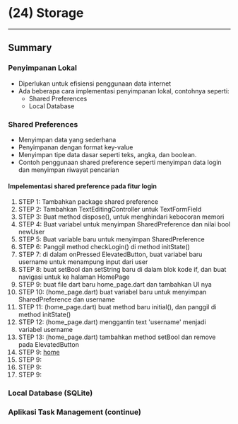 # (24) Storage
---
## Summary

### Penyimpanan Lokal
- Diperlukan untuk efisiensi penggunaan data internet
- Ada beberapa cara implementasi penyimpanan lokal, contohnya seperti:
  - Shared Preferences
  - Local Database
  

### Shared Preferences

- Menyimpan data yang sederhana
- Penyimpanan dengan format key-value
- Menyimpan tipe data dasar seperti teks, angka, dan boolean.
- Contoh penggunaan shared preference seperti menyimpan data login dan menyimpan riwayat pencarian

#### Impelementasi shared preference pada fitur login

1. STEP 1: Tambahkan package shared preference
2. STEP 2: Tambahkan TextEditingController untuk TextFormField
3. STEP 3: Buat method dispose(), untuk menghindari kebocoran memori
4. STEP 4: Buat variabel untuk menyimpan SharedPreference dan nilai bool newUser
5. STEP 5: Buat variable baru untuk menyimpan SharedPreference
6. STEP 6: Panggil method checkLogin() di method initState()
7. STEP 7:  di dalam onPressed ElevatedButton, buat variabel baru username untuk menampung input dari user 
8. STEP 8: buat setBool dan setString baru di dalam blok kode if, dan buat navigasi untuk ke halaman HomePage
9. STEP 9: buat file dart baru home_page.dart dan tambahkan UI nya
10. STEP 10: (home_page.dart) buat variabel baru untuk menyimpan SharedPreference dan username
11. STEP 11: (home_page.dart) buat method baru initial(), dan panggil di method initState()
12. STEP 12: (home_page.dart) menggantin text 'username' menjadi variabel username
13. STEP 13: (home_page.dart) tambahkan method setBool dan remove pada ElevatedButton
14. STEP 9: [home]
15. STEP 9:
16. STEP 9:
17. STEP 9:

[home]: (home_page.dart)


### Local Database (SQLite)
### Aplikasi Task Management (continue)